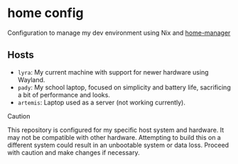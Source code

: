 # home config
Configuration to manage my dev environment using Nix and [home-manager](https://github.com/nix-community/home-manager)

## Hosts
* `lyra`: My current machine with support for newer hardware using Wayland.
* `pady`: My school laptop, focused on simplicity and battery life, sacrificing a bit of performance and looks.
* `artemis`: Laptop used as a server (not working currently).

> [!Caution]
> This repository is configured for my specific host system and hardware.
> It may not be compatible with other hardware. Attempting to build this on a
> different system could result in an unbootable system or data loss.
> Proceed with caution and make changes if necessary.
